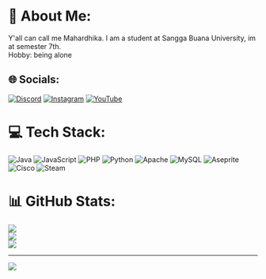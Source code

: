 # 💫 About Me:
Y'all can call me Mahardhika. I am a student at Sangga Buana University, im at semester 7th.<br>Hobby: being alone<br>


## 🌐 Socials:
[![Discord](https://img.shields.io/badge/Discord-%237289DA.svg?logo=discord&logoColor=white)](https://discord.gg/Lejis#6665) [![Instagram](https://img.shields.io/badge/Instagram-%23E4405F.svg?logo=Instagram&logoColor=white)](https://instagram.com/mhrdhkpr) [![YouTube](https://img.shields.io/badge/YouTube-%23FF0000.svg?logo=YouTube&logoColor=white)](https://youtube.com/@@maresuuuu) 

# 💻 Tech Stack:
![Java](https://img.shields.io/badge/java-%23ED8B00.svg?style=for-the-badge&logo=openjdk&logoColor=white) ![JavaScript](https://img.shields.io/badge/javascript-%23323330.svg?style=for-the-badge&logo=javascript&logoColor=%23F7DF1E) ![PHP](https://img.shields.io/badge/php-%23777BB4.svg?style=for-the-badge&logo=php&logoColor=white) ![Python](https://img.shields.io/badge/python-3670A0?style=for-the-badge&logo=python&logoColor=ffdd54) ![Apache](https://img.shields.io/badge/apache-%23D42029.svg?style=for-the-badge&logo=apache&logoColor=white) ![MySQL](https://img.shields.io/badge/mysql-4479A1.svg?style=for-the-badge&logo=mysql&logoColor=white) ![Aseprite](https://img.shields.io/badge/Aseprite-FFFFFF?style=for-the-badge&logo=Aseprite&logoColor=#7D929E) ![Cisco](https://img.shields.io/badge/cisco-%23049fd9.svg?style=for-the-badge&logo=cisco&logoColor=black) ![Steam](https://img.shields.io/badge/steam-%23000000.svg?style=for-the-badge&logo=steam&logoColor=white)
# 📊 GitHub Stats:
![](https://github-readme-stats.vercel.app/api?username=maresuuu&theme=dracula&hide_border=false&include_all_commits=false&count_private=false)<br/>
![](https://nirzak-streak-stats.vercel.app/?user=maresuuu&theme=dracula&hide_border=false)<br/>
![](https://github-readme-stats.vercel.app/api/top-langs/?username=maresuuu&theme=dracula&hide_border=false&include_all_commits=false&count_private=false&layout=compact)

---
[![](https://visitcount.itsvg.in/api?id=maresuuu&icon=0&color=10)](https://visitcount.itsvg.in)

<!-- Proudly created with GPRM ( https://gprm.itsvg.in ) -->
